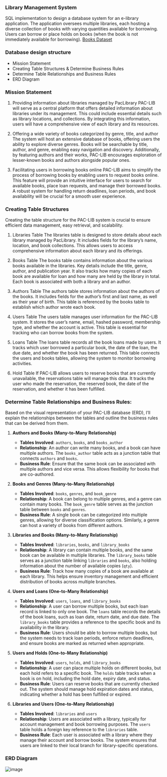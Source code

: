 ### **Library Management System**
SQL implementation to design a database system for an e-library application. The application oversees multiple libraries, each hosting a diverse collection of books with varying quantities available for borrowing. Users can borrow or place holds on books (when the book is not immediately available for borrowing). 
[Books Dataset](https://www.kaggle.com/datasets/jealousleopard/goodreadsbooks?resource=download)

### **Database design structure**
* Mission Statement
* Creating Table Structures & Determine Business Rules
* Determine Table Relationships and Business Rules
* ERD Diagram

### **Mission Statement**
1. Providing information about libraries managed by PacLibrary
PAC-LIB will serve as a central platform that offers detailed information about libraries under its management. This could include essential details such as library locations, and collections. By integrating this information, users will have a comprehensive view of each library and its resources.

2. Offering a wide variety of books categorized by genre, title, and author
The system will host an extensive database of books, offering users the ability to explore diverse genres. Books will be searchable by title, author, and genre, enabling easy navigation and discovery. Additionally, by featuring authors and their works, PAC-LIB encourages exploration of lesser-known books and authors alongside popular ones.

3. Facilitating users in borrowing books online
PAC-LIB aims to simplify the process of borrowing books by enabling users to request books online. This feature will provide an intuitive interface for users to search for available books, place loan requests, and manage their borrowed books. A robust system for handling return deadlines, loan periods, and book availability will be crucial for a smooth user experience.

### **Creating Table Structures**
Creating the table structure for the PAC-LIB system is crucial to ensure efficient data management, easy retrieval, and scalability.
1. Libraries Table
The libraries table is designed to store details about each library managed by PacLibrary. It includes fields for the library’s name, location, and book collections. This allows users to access comprehensive information about each library and its offerings.

2. Books Table
The books table contains information about the various books available in the libraries. Key details include the title, genre, author, and publication year. It also tracks how many copies of each book are available for loan and how many are held by the library in total. Each book is associated with both a library and an author.

3. Authors Table
The authors table stores information about the authors of the books. It includes fields for the author’s first and last name, as well as their year of birth. This table is referenced by the books table to establish which author wrote each book.

4. Users Table
The users table manages user information for the PAC-LIB system. It stores the user’s name, email, hashed password, membership type, and whether the account is active. This table is essential for tracking who can borrow books from the system.

5. Loans Table
The loans table records all the book loans made by users. It tracks which user borrowed a particular book, the date of the loan, the due date, and whether the book has been returned. This table connects the users and books tables, allowing the system to monitor borrowing activities.

6. Hold Table
If PAC-LIB allows users to reserve books that are currently unavailable, the reservations table will manage this data. It tracks the user who made the reservation, the reserved book, the date of the reservation, and whether it has been fulfilled.

### **Determine Table Relationships and Business Rules:**
Based on the visual representation of your PAC-LIB database (ERD), I’ll explain the relationships between the tables and outline the business rules that can be derived from them.

1. **Authors and Books (Many-to-Many Relationship)**  
   - **Tables Involved**: `authors`, `books`, and `books_author`  
   - **Relationship**: An author can write many books, and a book can have multiple authors. The `books_author` table acts as a junction table that connects `authors` and `books`.  
   - **Business Rule**: Ensure that the same book can be associated with multiple authors and vice versa. This allows flexibility for books that are co-authored.

2. **Books and Genres (Many-to-Many Relationship)**  
   - **Tables Involved**: `books`, `genres`, and `book_genre`  
   - **Relationship**: A book can belong to multiple genres, and a genre can contain many books. The `book_genre` table serves as the junction table between `books` and `genres`.  
   - **Business Rule**: A single book can be categorized into multiple genres, allowing for diverse classification options. Similarly, a genre can host a variety of books from different authors.

3. **Libraries and Books (Many-to-Many Relationship)**  
   - **Tables Involved**: `libraries`, `books`, and `library_books`  
   - **Relationship**: A library can contain multiple books, and the same book can be available in multiple libraries. The `library_books` table serves as a junction table linking `libraries` and `books`, also holding information about the number of available copies (`qty`).  
   - **Business Rule**: Track how many copies of a book are available at each library. This helps ensure inventory management and efficient distribution of books across multiple branches.

4. **Users and Loans (One-to-Many Relationship)**  
   - **Tables Involved**: `users`, `loans`, and `library_books`  
   - **Relationship**: A user can borrow multiple books, but each loan record is linked to only one book. The `loans` table records the details of the book loans, such as loan date, return date, and due date. The `library_books` table provides a reference to the specific book and its availability in the library.  
   - **Business Rule**: Users should be able to borrow multiple books, but the system needs to track loan periods, enforce return deadlines, and ensure books are marked as returned when appropriate.

5. **Users and Holds (One-to-Many Relationship)**  
   - **Tables Involved**: `users`, `holds`, and `library_books`  
   - **Relationship**: A user can place multiple holds on different books, but each hold refers to a specific book. The `holds` table tracks when a book is on hold, including the hold date, expiry date, and status.  
   - **Business Rule**: Users can reserve books that are currently checked out. The system should manage hold expiration dates and status, indicating whether a hold has been fulfilled or expired.

6. **Libraries and Users (One-to-Many Relationship)**  
   - **Tables Involved**: `libraries` and `users`  
   - **Relationship**: Users are associated with a library, typically for account management and book borrowing purposes. The `users` table holds a foreign key reference to the `libraries` table.  
   - **Business Rule**: Each user is associated with a library where they manage their account and borrow books. The system ensures that users are linked to their local branch for library-specific operations.

### **ERD Diagram**
![image](https://github.com/user-attachments/assets/86363e69-f7b4-4e79-a190-61ae06e8f07d)





